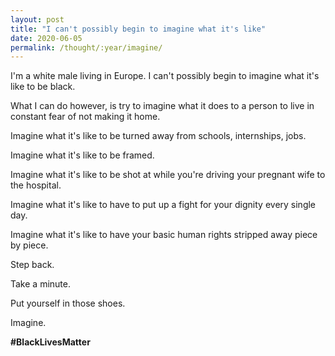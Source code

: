 ```yaml
---
layout: post
title: "I can't possibly begin to imagine what it's like"
date: 2020-06-05 
permalink: /thought/:year/imagine/
---
```


I'm a white male living in Europe. I can't possibly begin to imagine what it's like to be black. 

What I can do however, is try to imagine what it does to a person to live in constant fear of not making it home.

Imagine what it's like to be turned away from schools, internships, jobs.

Imagine what it's like to be framed.

Imagine what it's like to be shot at while you're driving your pregnant wife to the hospital.

Imagine what it's like to have to put up a fight for your dignity every single day.

Imagine what it's like to have your basic human rights stripped away piece by piece.

Step back.

Take a minute.

Put yourself in those shoes.

Imagine.

**#BlackLivesMatter**

